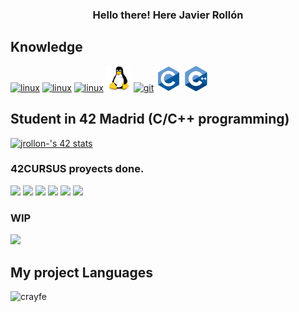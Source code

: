 <p align="center" width="300">
  <h3 align="center">Hello there! Here Javier Rollón</h3> 
</p>

## Knowledge
<p> 


  
  <a href="https://www.autodesk.com/products/3ds-max/free-trial" target="_blank" rel="noreferrer"> <img src="https://encrypted-tbn0.gstatic.com/images?q=tbn:ANd9GcR-gZFcwd6TOaFzv6Mdgnhvzigf-GLzGAbKug&s" alt="linux" width="40" height="40"/></a>
   <a href="https://www.blender.org/download/" target="_blank" rel="noreferrer"> <img src="https://www.icons101.com/icons/1/iOS_style_Blender_icons_by_ChilliTrav/128/blender%20icon%20(white).png" alt="linux" width="40" height="40"/></a>
  <a href="https://www.adobe.com/products/photoshop.html" target="_blank" rel="noreferrer"> <img src="https://upload.wikimedia.org/wikipedia/commons/thumb/2/20/Photoshop_CC_icon.png/615px-Photoshop_CC_icon.png" alt="linux" width="40" height="40"/></a>
  <a href="https://www.linux.org/" target="_blank" rel="noreferrer"> <img src="https://raw.githubusercontent.com/devicons/devicon/master/icons/linux/linux-original.svg" alt="linux" width="40" height="40"/></a>
  <a href="https://git-scm.com/" target="_blank" rel="noreferrer"> <img src="https://www.vectorlogo.zone/logos/git-scm/git-scm-icon.svg" alt="git" width="40" height="40"/></a>
  <a href="https://www.cprogramming.com/" target="_blank" rel="noreferrer"> <img src="https://raw.githubusercontent.com/devicons/devicon/master/icons/c/c-original.svg" alt="c" width="40" height="40"/></a>
  <a href="https://www.w3schools.com/cpp/" target="_blank" rel="noreferrer"> <img src="https://raw.githubusercontent.com/devicons/devicon/master/icons/cplusplus/cplusplus-original.svg" alt="cplusplus" width="40" height="40"/></a> 
</p>

## Student in 42 Madrid (C/C++ programming)
[![jrollon-'s 42 stats](https://badge.mediaplus.ma/kettlebells/jrollon-?1337Badge=off&UM6P=off)](https://github.com/oakoudad/badge42)

### 42CURSUS proyects done.
<p> 
  <a href="https://github.com/J4P032/42CURSUS/tree/main/01_libft"> <img src="https://github.com/0bvim/42-project-badges/blob/main/badges/libfte.png?raw=true" /></a>
  <a href="https://github.com/J4P032/42CURSUS/tree/main/02_GetNextLine"> <img src="https://github.com/0bvim/42-project-badges/blob/main/badges/get_next_linee.png?raw=true" /></a>
  <a href="https://github.com/J4P032/42CURSUS/tree/main/02_Printf"> <img src="https://github.com/0bvim/42-project-badges/blob/main/badges/ft_printfe.png?raw=true" /></a>
  <a href="https://github.com/J4P032/42CURSUS/tree/main/02_BornToBeRoot"> <img src="https://github.com/0bvim/42-project-badges/blob/main/badges/born2beroote.png?raw=true" /></a>
  <a href="https://github.com/J4P032/42CURSUS/tree/main/03_PushSwap"> <img src="https://github.com/0bvim/42-project-badges/blob/main/badges/push_swape.png?raw=true" /></a>
  <a href="https://github.com/J4P032/42CURSUS/tree/main/03_SoLong"> <img src="https://github.com/0bvim/42-project-badges/blob/main/badges/so_longe.png?raw=true" /></a>
</p>

### WIP
<p> 
  <a href="https://github.com/J4P032/42CURSUS/tree/main/03_Minitalk"> <img src="https://github.com/0bvim/42-project-badges/blob/main/badges/minitalke.png?raw=true" /></a>
</p>

## My project Languages
<p><img align="left" src="https://github-readme-stats.vercel.app/api/top-langs?username=crayfe&show_icons=true&theme=dark&locale=en&layout=compact" alt="crayfe" /></p>


<!--
**J4P032/J4P032** is a ✨ _special_ ✨ repository because its `README.md` (this file) appears on your GitHub profile.

Here are some ideas to get you started:

- 🔭 I’m currently working on ...
- 🌱 I’m currently learning ...
- 👯 I’m looking to collaborate on ...
- 🤔 I’m looking for help with ...
- 💬 Ask me about ...
- 📫 How to reach me: ...
- 😄 Pronouns: ...
- ⚡ Fun fact: ...
-->
